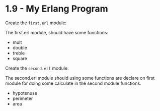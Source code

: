 # 1.9 - My Erlang Program

Create the `first.erl` module:

The first.erl module, should have some functions:
- mult
- double
- treble
- square

Create the `second.erl` module:

The second.erl module should using some functions are declare on first module for doing some
calculate in the second module functions.

- hypotenuse
- perimeter
- area

